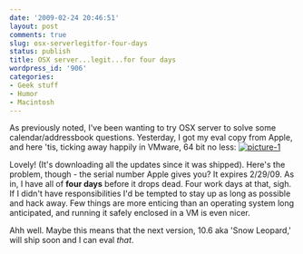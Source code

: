 ```yaml
---
date: '2009-02-24 20:46:51'
layout: post
comments: true
slug: osx-serverlegitfor-four-days
status: publish
title: OSX server...legit...for four days
wordpress_id: '906'
categories:
- Geek stuff
- Humor
- Macintosh
---
```


As previously noted, I've been wanting to try OSX server to solve some calendar/addressbook questions. Yesterday, I got my eval copy from Apple, and here 'tis, ticking away happily in VMware, 64 bit no less:
[![picture-1](http://fnord.phfactor.net/wp-content/uploads/2009/02/picture-1-450x369.png)](http://fnord.phfactor.net/wp-content/uploads/2009/02/picture-1.png)

Lovely! (It's downloading all the updates since it was shipped). Here's the problem, though - the serial number Apple gives you? It expires 2/29/09. As in, I have all of **four days** before it drops dead. Four work days at that, sigh. If I didn't have responsibilities I'd be tempted to stay up as long as possible and hack away. Few things are more enticing than an operating system long anticipated, and running it safely enclosed in a VM is even nicer.

Ahh well. Maybe this means that the next version, 10.6 aka 'Snow Leopard,' will ship soon and I can eval _that_.
